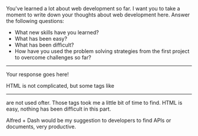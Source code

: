 You've learned a lot about web development so far. I want you to take a moment to write down your thoughts about web development here. Answer the following questions:         
-   What new skills have you learned?
-   What has been easy?
-   What has been difficult?
-   How have you used the problem solving strategies from the first project to overcome challenges so far?

---

Your response goes here!     

HTML is not complicated, but some tags like <del> <sup> <hr> are not used ofter. Those tags took me a little bit of time to find. HTML is easy, nothing has been difficult in this part.

Alfred + Dash would be my suggestion to developers to find APIs or documents, very productive.  
